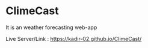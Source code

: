 <h1>ClimeCast</h1>
It is an weather forecasting web-app

Live Server/Link : https://kadir-02.github.io/ClimeCast/ 
